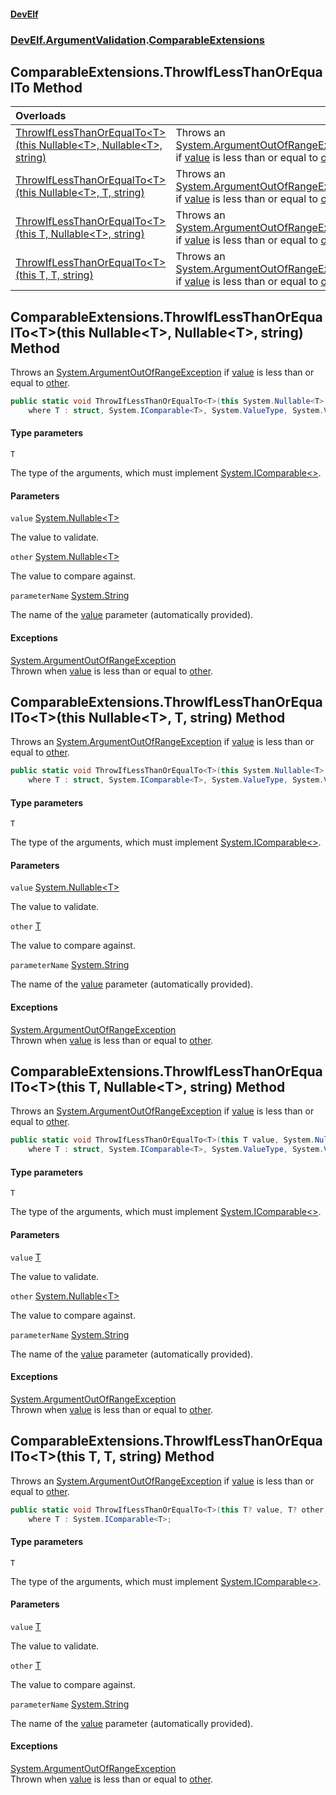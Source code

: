 #### [DevElf](README.md 'README')
### [DevElf\.ArgumentValidation](DevElf.ArgumentValidation.md 'DevElf\.ArgumentValidation').[ComparableExtensions](ComparableExtensions.md 'DevElf\.ArgumentValidation\.ComparableExtensions')

## ComparableExtensions\.ThrowIfLessThanOrEqualTo Method

| Overloads | |
| :--- | :--- |
| [ThrowIfLessThanOrEqualTo&lt;T&gt;\(this Nullable&lt;T&gt;, Nullable&lt;T&gt;, string\)](ComparableExtensions.ThrowIfLessThanOrEqualTo.md#DevElf.ArgumentValidation.ComparableExtensions.ThrowIfLessThanOrEqualTo_T_(thisSystem.Nullable_T_,System.Nullable_T_,string) 'DevElf\.ArgumentValidation\.ComparableExtensions\.ThrowIfLessThanOrEqualTo\<T\>\(this System\.Nullable\<T\>, System\.Nullable\<T\>, string\)') | Throws an [System\.ArgumentOutOfRangeException](https://learn.microsoft.com/en-us/dotnet/api/system.argumentoutofrangeexception 'System\.ArgumentOutOfRangeException') if [value](ComparableExtensions.md#DevElf.ArgumentValidation.ComparableExtensions.ThrowIfLessThanOrEqualTo_T_(thisSystem.Nullable_T_,System.Nullable_T_,string).value 'DevElf\.ArgumentValidation\.ComparableExtensions\.ThrowIfLessThanOrEqualTo\<T\>\(this System\.Nullable\<T\>, System\.Nullable\<T\>, string\)\.value') is less than or equal to [other](ComparableExtensions.md#DevElf.ArgumentValidation.ComparableExtensions.ThrowIfLessThanOrEqualTo_T_(thisSystem.Nullable_T_,System.Nullable_T_,string).other 'DevElf\.ArgumentValidation\.ComparableExtensions\.ThrowIfLessThanOrEqualTo\<T\>\(this System\.Nullable\<T\>, System\.Nullable\<T\>, string\)\.other')\. |
| [ThrowIfLessThanOrEqualTo&lt;T&gt;\(this Nullable&lt;T&gt;, T, string\)](ComparableExtensions.ThrowIfLessThanOrEqualTo.md#DevElf.ArgumentValidation.ComparableExtensions.ThrowIfLessThanOrEqualTo_T_(thisSystem.Nullable_T_,T,string) 'DevElf\.ArgumentValidation\.ComparableExtensions\.ThrowIfLessThanOrEqualTo\<T\>\(this System\.Nullable\<T\>, T, string\)') | Throws an [System\.ArgumentOutOfRangeException](https://learn.microsoft.com/en-us/dotnet/api/system.argumentoutofrangeexception 'System\.ArgumentOutOfRangeException') if [value](ComparableExtensions.md#DevElf.ArgumentValidation.ComparableExtensions.ThrowIfLessThanOrEqualTo_T_(thisSystem.Nullable_T_,T,string).value 'DevElf\.ArgumentValidation\.ComparableExtensions\.ThrowIfLessThanOrEqualTo\<T\>\(this System\.Nullable\<T\>, T, string\)\.value') is less than or equal to [other](ComparableExtensions.md#DevElf.ArgumentValidation.ComparableExtensions.ThrowIfLessThanOrEqualTo_T_(thisSystem.Nullable_T_,T,string).other 'DevElf\.ArgumentValidation\.ComparableExtensions\.ThrowIfLessThanOrEqualTo\<T\>\(this System\.Nullable\<T\>, T, string\)\.other')\. |
| [ThrowIfLessThanOrEqualTo&lt;T&gt;\(this T, Nullable&lt;T&gt;, string\)](ComparableExtensions.ThrowIfLessThanOrEqualTo.md#DevElf.ArgumentValidation.ComparableExtensions.ThrowIfLessThanOrEqualTo_T_(thisT,System.Nullable_T_,string) 'DevElf\.ArgumentValidation\.ComparableExtensions\.ThrowIfLessThanOrEqualTo\<T\>\(this T, System\.Nullable\<T\>, string\)') | Throws an [System\.ArgumentOutOfRangeException](https://learn.microsoft.com/en-us/dotnet/api/system.argumentoutofrangeexception 'System\.ArgumentOutOfRangeException') if [value](ComparableExtensions.md#DevElf.ArgumentValidation.ComparableExtensions.ThrowIfLessThanOrEqualTo_T_(thisT,System.Nullable_T_,string).value 'DevElf\.ArgumentValidation\.ComparableExtensions\.ThrowIfLessThanOrEqualTo\<T\>\(this T, System\.Nullable\<T\>, string\)\.value') is less than or equal to [other](ComparableExtensions.md#DevElf.ArgumentValidation.ComparableExtensions.ThrowIfLessThanOrEqualTo_T_(thisT,System.Nullable_T_,string).other 'DevElf\.ArgumentValidation\.ComparableExtensions\.ThrowIfLessThanOrEqualTo\<T\>\(this T, System\.Nullable\<T\>, string\)\.other')\. |
| [ThrowIfLessThanOrEqualTo&lt;T&gt;\(this T, T, string\)](ComparableExtensions.ThrowIfLessThanOrEqualTo.md#DevElf.ArgumentValidation.ComparableExtensions.ThrowIfLessThanOrEqualTo_T_(thisT,T,string) 'DevElf\.ArgumentValidation\.ComparableExtensions\.ThrowIfLessThanOrEqualTo\<T\>\(this T, T, string\)') | Throws an [System\.ArgumentOutOfRangeException](https://learn.microsoft.com/en-us/dotnet/api/system.argumentoutofrangeexception 'System\.ArgumentOutOfRangeException') if [value](ComparableExtensions.md#DevElf.ArgumentValidation.ComparableExtensions.ThrowIfLessThanOrEqualTo_T_(thisT,T,string).value 'DevElf\.ArgumentValidation\.ComparableExtensions\.ThrowIfLessThanOrEqualTo\<T\>\(this T, T, string\)\.value') is less than or equal to [other](ComparableExtensions.md#DevElf.ArgumentValidation.ComparableExtensions.ThrowIfLessThanOrEqualTo_T_(thisT,T,string).other 'DevElf\.ArgumentValidation\.ComparableExtensions\.ThrowIfLessThanOrEqualTo\<T\>\(this T, T, string\)\.other')\. |

<a name='DevElf.ArgumentValidation.ComparableExtensions.ThrowIfLessThanOrEqualTo_T_(thisSystem.Nullable_T_,System.Nullable_T_,string)'></a>

## ComparableExtensions\.ThrowIfLessThanOrEqualTo\<T\>\(this Nullable\<T\>, Nullable\<T\>, string\) Method

Throws an [System\.ArgumentOutOfRangeException](https://learn.microsoft.com/en-us/dotnet/api/system.argumentoutofrangeexception 'System\.ArgumentOutOfRangeException') if [value](ComparableExtensions.md#DevElf.ArgumentValidation.ComparableExtensions.ThrowIfLessThanOrEqualTo_T_(thisSystem.Nullable_T_,System.Nullable_T_,string).value 'DevElf\.ArgumentValidation\.ComparableExtensions\.ThrowIfLessThanOrEqualTo\<T\>\(this System\.Nullable\<T\>, System\.Nullable\<T\>, string\)\.value') is less than or equal to [other](ComparableExtensions.md#DevElf.ArgumentValidation.ComparableExtensions.ThrowIfLessThanOrEqualTo_T_(thisSystem.Nullable_T_,System.Nullable_T_,string).other 'DevElf\.ArgumentValidation\.ComparableExtensions\.ThrowIfLessThanOrEqualTo\<T\>\(this System\.Nullable\<T\>, System\.Nullable\<T\>, string\)\.other')\.

```csharp
public static void ThrowIfLessThanOrEqualTo<T>(this System.Nullable<T> value, System.Nullable<T> other, string parameterName=null)
    where T : struct, System.IComparable<T>, System.ValueType, System.ValueType;
```
#### Type parameters

<a name='DevElf.ArgumentValidation.ComparableExtensions.ThrowIfLessThanOrEqualTo_T_(thisSystem.Nullable_T_,System.Nullable_T_,string).T'></a>

`T`

The type of the arguments, which must implement [System\.IComparable&lt;&gt;](https://learn.microsoft.com/en-us/dotnet/api/system.icomparable-1 'System\.IComparable\`1')\.
#### Parameters

<a name='DevElf.ArgumentValidation.ComparableExtensions.ThrowIfLessThanOrEqualTo_T_(thisSystem.Nullable_T_,System.Nullable_T_,string).value'></a>

`value` [System\.Nullable&lt;](https://learn.microsoft.com/en-us/dotnet/api/system.nullable-1 'System\.Nullable\`1')[T](ComparableExtensions.md#DevElf.ArgumentValidation.ComparableExtensions.ThrowIfLessThanOrEqualTo_T_(thisSystem.Nullable_T_,System.Nullable_T_,string).T 'DevElf\.ArgumentValidation\.ComparableExtensions\.ThrowIfLessThanOrEqualTo\<T\>\(this System\.Nullable\<T\>, System\.Nullable\<T\>, string\)\.T')[&gt;](https://learn.microsoft.com/en-us/dotnet/api/system.nullable-1 'System\.Nullable\`1')

The value to validate\.

<a name='DevElf.ArgumentValidation.ComparableExtensions.ThrowIfLessThanOrEqualTo_T_(thisSystem.Nullable_T_,System.Nullable_T_,string).other'></a>

`other` [System\.Nullable&lt;](https://learn.microsoft.com/en-us/dotnet/api/system.nullable-1 'System\.Nullable\`1')[T](ComparableExtensions.md#DevElf.ArgumentValidation.ComparableExtensions.ThrowIfLessThanOrEqualTo_T_(thisSystem.Nullable_T_,System.Nullable_T_,string).T 'DevElf\.ArgumentValidation\.ComparableExtensions\.ThrowIfLessThanOrEqualTo\<T\>\(this System\.Nullable\<T\>, System\.Nullable\<T\>, string\)\.T')[&gt;](https://learn.microsoft.com/en-us/dotnet/api/system.nullable-1 'System\.Nullable\`1')

The value to compare against\.

<a name='DevElf.ArgumentValidation.ComparableExtensions.ThrowIfLessThanOrEqualTo_T_(thisSystem.Nullable_T_,System.Nullable_T_,string).parameterName'></a>

`parameterName` [System\.String](https://learn.microsoft.com/en-us/dotnet/api/system.string 'System\.String')

The name of the [value](ComparableExtensions.md#DevElf.ArgumentValidation.ComparableExtensions.ThrowIfLessThanOrEqualTo_T_(thisSystem.Nullable_T_,System.Nullable_T_,string).value 'DevElf\.ArgumentValidation\.ComparableExtensions\.ThrowIfLessThanOrEqualTo\<T\>\(this System\.Nullable\<T\>, System\.Nullable\<T\>, string\)\.value') parameter \(automatically provided\)\.

#### Exceptions

[System\.ArgumentOutOfRangeException](https://learn.microsoft.com/en-us/dotnet/api/system.argumentoutofrangeexception 'System\.ArgumentOutOfRangeException')  
Thrown when [value](ComparableExtensions.md#DevElf.ArgumentValidation.ComparableExtensions.ThrowIfLessThanOrEqualTo_T_(thisSystem.Nullable_T_,System.Nullable_T_,string).value 'DevElf\.ArgumentValidation\.ComparableExtensions\.ThrowIfLessThanOrEqualTo\<T\>\(this System\.Nullable\<T\>, System\.Nullable\<T\>, string\)\.value') is less than or equal to [other](ComparableExtensions.md#DevElf.ArgumentValidation.ComparableExtensions.ThrowIfLessThanOrEqualTo_T_(thisSystem.Nullable_T_,System.Nullable_T_,string).other 'DevElf\.ArgumentValidation\.ComparableExtensions\.ThrowIfLessThanOrEqualTo\<T\>\(this System\.Nullable\<T\>, System\.Nullable\<T\>, string\)\.other')\.

<a name='DevElf.ArgumentValidation.ComparableExtensions.ThrowIfLessThanOrEqualTo_T_(thisSystem.Nullable_T_,T,string)'></a>

## ComparableExtensions\.ThrowIfLessThanOrEqualTo\<T\>\(this Nullable\<T\>, T, string\) Method

Throws an [System\.ArgumentOutOfRangeException](https://learn.microsoft.com/en-us/dotnet/api/system.argumentoutofrangeexception 'System\.ArgumentOutOfRangeException') if [value](ComparableExtensions.md#DevElf.ArgumentValidation.ComparableExtensions.ThrowIfLessThanOrEqualTo_T_(thisSystem.Nullable_T_,T,string).value 'DevElf\.ArgumentValidation\.ComparableExtensions\.ThrowIfLessThanOrEqualTo\<T\>\(this System\.Nullable\<T\>, T, string\)\.value') is less than or equal to [other](ComparableExtensions.md#DevElf.ArgumentValidation.ComparableExtensions.ThrowIfLessThanOrEqualTo_T_(thisSystem.Nullable_T_,T,string).other 'DevElf\.ArgumentValidation\.ComparableExtensions\.ThrowIfLessThanOrEqualTo\<T\>\(this System\.Nullable\<T\>, T, string\)\.other')\.

```csharp
public static void ThrowIfLessThanOrEqualTo<T>(this System.Nullable<T> value, T other, string parameterName=null)
    where T : struct, System.IComparable<T>, System.ValueType, System.ValueType;
```
#### Type parameters

<a name='DevElf.ArgumentValidation.ComparableExtensions.ThrowIfLessThanOrEqualTo_T_(thisSystem.Nullable_T_,T,string).T'></a>

`T`

The type of the arguments, which must implement [System\.IComparable&lt;&gt;](https://learn.microsoft.com/en-us/dotnet/api/system.icomparable-1 'System\.IComparable\`1')\.
#### Parameters

<a name='DevElf.ArgumentValidation.ComparableExtensions.ThrowIfLessThanOrEqualTo_T_(thisSystem.Nullable_T_,T,string).value'></a>

`value` [System\.Nullable&lt;](https://learn.microsoft.com/en-us/dotnet/api/system.nullable-1 'System\.Nullable\`1')[T](ComparableExtensions.md#DevElf.ArgumentValidation.ComparableExtensions.ThrowIfLessThanOrEqualTo_T_(thisSystem.Nullable_T_,T,string).T 'DevElf\.ArgumentValidation\.ComparableExtensions\.ThrowIfLessThanOrEqualTo\<T\>\(this System\.Nullable\<T\>, T, string\)\.T')[&gt;](https://learn.microsoft.com/en-us/dotnet/api/system.nullable-1 'System\.Nullable\`1')

The value to validate\.

<a name='DevElf.ArgumentValidation.ComparableExtensions.ThrowIfLessThanOrEqualTo_T_(thisSystem.Nullable_T_,T,string).other'></a>

`other` [T](ComparableExtensions.md#DevElf.ArgumentValidation.ComparableExtensions.ThrowIfLessThanOrEqualTo_T_(thisSystem.Nullable_T_,T,string).T 'DevElf\.ArgumentValidation\.ComparableExtensions\.ThrowIfLessThanOrEqualTo\<T\>\(this System\.Nullable\<T\>, T, string\)\.T')

The value to compare against\.

<a name='DevElf.ArgumentValidation.ComparableExtensions.ThrowIfLessThanOrEqualTo_T_(thisSystem.Nullable_T_,T,string).parameterName'></a>

`parameterName` [System\.String](https://learn.microsoft.com/en-us/dotnet/api/system.string 'System\.String')

The name of the [value](ComparableExtensions.md#DevElf.ArgumentValidation.ComparableExtensions.ThrowIfLessThanOrEqualTo_T_(thisSystem.Nullable_T_,T,string).value 'DevElf\.ArgumentValidation\.ComparableExtensions\.ThrowIfLessThanOrEqualTo\<T\>\(this System\.Nullable\<T\>, T, string\)\.value') parameter \(automatically provided\)\.

#### Exceptions

[System\.ArgumentOutOfRangeException](https://learn.microsoft.com/en-us/dotnet/api/system.argumentoutofrangeexception 'System\.ArgumentOutOfRangeException')  
Thrown when [value](ComparableExtensions.md#DevElf.ArgumentValidation.ComparableExtensions.ThrowIfLessThanOrEqualTo_T_(thisSystem.Nullable_T_,T,string).value 'DevElf\.ArgumentValidation\.ComparableExtensions\.ThrowIfLessThanOrEqualTo\<T\>\(this System\.Nullable\<T\>, T, string\)\.value') is less than or equal to [other](ComparableExtensions.md#DevElf.ArgumentValidation.ComparableExtensions.ThrowIfLessThanOrEqualTo_T_(thisSystem.Nullable_T_,T,string).other 'DevElf\.ArgumentValidation\.ComparableExtensions\.ThrowIfLessThanOrEqualTo\<T\>\(this System\.Nullable\<T\>, T, string\)\.other')\.

<a name='DevElf.ArgumentValidation.ComparableExtensions.ThrowIfLessThanOrEqualTo_T_(thisT,System.Nullable_T_,string)'></a>

## ComparableExtensions\.ThrowIfLessThanOrEqualTo\<T\>\(this T, Nullable\<T\>, string\) Method

Throws an [System\.ArgumentOutOfRangeException](https://learn.microsoft.com/en-us/dotnet/api/system.argumentoutofrangeexception 'System\.ArgumentOutOfRangeException') if [value](ComparableExtensions.md#DevElf.ArgumentValidation.ComparableExtensions.ThrowIfLessThanOrEqualTo_T_(thisT,System.Nullable_T_,string).value 'DevElf\.ArgumentValidation\.ComparableExtensions\.ThrowIfLessThanOrEqualTo\<T\>\(this T, System\.Nullable\<T\>, string\)\.value') is less than or equal to [other](ComparableExtensions.md#DevElf.ArgumentValidation.ComparableExtensions.ThrowIfLessThanOrEqualTo_T_(thisT,System.Nullable_T_,string).other 'DevElf\.ArgumentValidation\.ComparableExtensions\.ThrowIfLessThanOrEqualTo\<T\>\(this T, System\.Nullable\<T\>, string\)\.other')\.

```csharp
public static void ThrowIfLessThanOrEqualTo<T>(this T value, System.Nullable<T> other, string parameterName=null)
    where T : struct, System.IComparable<T>, System.ValueType, System.ValueType;
```
#### Type parameters

<a name='DevElf.ArgumentValidation.ComparableExtensions.ThrowIfLessThanOrEqualTo_T_(thisT,System.Nullable_T_,string).T'></a>

`T`

The type of the arguments, which must implement [System\.IComparable&lt;&gt;](https://learn.microsoft.com/en-us/dotnet/api/system.icomparable-1 'System\.IComparable\`1')\.
#### Parameters

<a name='DevElf.ArgumentValidation.ComparableExtensions.ThrowIfLessThanOrEqualTo_T_(thisT,System.Nullable_T_,string).value'></a>

`value` [T](ComparableExtensions.md#DevElf.ArgumentValidation.ComparableExtensions.ThrowIfLessThanOrEqualTo_T_(thisT,System.Nullable_T_,string).T 'DevElf\.ArgumentValidation\.ComparableExtensions\.ThrowIfLessThanOrEqualTo\<T\>\(this T, System\.Nullable\<T\>, string\)\.T')

The value to validate\.

<a name='DevElf.ArgumentValidation.ComparableExtensions.ThrowIfLessThanOrEqualTo_T_(thisT,System.Nullable_T_,string).other'></a>

`other` [System\.Nullable&lt;](https://learn.microsoft.com/en-us/dotnet/api/system.nullable-1 'System\.Nullable\`1')[T](ComparableExtensions.md#DevElf.ArgumentValidation.ComparableExtensions.ThrowIfLessThanOrEqualTo_T_(thisT,System.Nullable_T_,string).T 'DevElf\.ArgumentValidation\.ComparableExtensions\.ThrowIfLessThanOrEqualTo\<T\>\(this T, System\.Nullable\<T\>, string\)\.T')[&gt;](https://learn.microsoft.com/en-us/dotnet/api/system.nullable-1 'System\.Nullable\`1')

The value to compare against\.

<a name='DevElf.ArgumentValidation.ComparableExtensions.ThrowIfLessThanOrEqualTo_T_(thisT,System.Nullable_T_,string).parameterName'></a>

`parameterName` [System\.String](https://learn.microsoft.com/en-us/dotnet/api/system.string 'System\.String')

The name of the [value](ComparableExtensions.md#DevElf.ArgumentValidation.ComparableExtensions.ThrowIfLessThanOrEqualTo_T_(thisT,System.Nullable_T_,string).value 'DevElf\.ArgumentValidation\.ComparableExtensions\.ThrowIfLessThanOrEqualTo\<T\>\(this T, System\.Nullable\<T\>, string\)\.value') parameter \(automatically provided\)\.

#### Exceptions

[System\.ArgumentOutOfRangeException](https://learn.microsoft.com/en-us/dotnet/api/system.argumentoutofrangeexception 'System\.ArgumentOutOfRangeException')  
Thrown when [value](ComparableExtensions.md#DevElf.ArgumentValidation.ComparableExtensions.ThrowIfLessThanOrEqualTo_T_(thisT,System.Nullable_T_,string).value 'DevElf\.ArgumentValidation\.ComparableExtensions\.ThrowIfLessThanOrEqualTo\<T\>\(this T, System\.Nullable\<T\>, string\)\.value') is less than or equal to [other](ComparableExtensions.md#DevElf.ArgumentValidation.ComparableExtensions.ThrowIfLessThanOrEqualTo_T_(thisT,System.Nullable_T_,string).other 'DevElf\.ArgumentValidation\.ComparableExtensions\.ThrowIfLessThanOrEqualTo\<T\>\(this T, System\.Nullable\<T\>, string\)\.other')\.

<a name='DevElf.ArgumentValidation.ComparableExtensions.ThrowIfLessThanOrEqualTo_T_(thisT,T,string)'></a>

## ComparableExtensions\.ThrowIfLessThanOrEqualTo\<T\>\(this T, T, string\) Method

Throws an [System\.ArgumentOutOfRangeException](https://learn.microsoft.com/en-us/dotnet/api/system.argumentoutofrangeexception 'System\.ArgumentOutOfRangeException') if [value](ComparableExtensions.md#DevElf.ArgumentValidation.ComparableExtensions.ThrowIfLessThanOrEqualTo_T_(thisT,T,string).value 'DevElf\.ArgumentValidation\.ComparableExtensions\.ThrowIfLessThanOrEqualTo\<T\>\(this T, T, string\)\.value') is less than or equal to [other](ComparableExtensions.md#DevElf.ArgumentValidation.ComparableExtensions.ThrowIfLessThanOrEqualTo_T_(thisT,T,string).other 'DevElf\.ArgumentValidation\.ComparableExtensions\.ThrowIfLessThanOrEqualTo\<T\>\(this T, T, string\)\.other')\.

```csharp
public static void ThrowIfLessThanOrEqualTo<T>(this T? value, T? other, string parameterName=null)
    where T : System.IComparable<T>;
```
#### Type parameters

<a name='DevElf.ArgumentValidation.ComparableExtensions.ThrowIfLessThanOrEqualTo_T_(thisT,T,string).T'></a>

`T`

The type of the arguments, which must implement [System\.IComparable&lt;&gt;](https://learn.microsoft.com/en-us/dotnet/api/system.icomparable-1 'System\.IComparable\`1')\.
#### Parameters

<a name='DevElf.ArgumentValidation.ComparableExtensions.ThrowIfLessThanOrEqualTo_T_(thisT,T,string).value'></a>

`value` [T](ComparableExtensions.md#DevElf.ArgumentValidation.ComparableExtensions.ThrowIfLessThanOrEqualTo_T_(thisT,T,string).T 'DevElf\.ArgumentValidation\.ComparableExtensions\.ThrowIfLessThanOrEqualTo\<T\>\(this T, T, string\)\.T')

The value to validate\.

<a name='DevElf.ArgumentValidation.ComparableExtensions.ThrowIfLessThanOrEqualTo_T_(thisT,T,string).other'></a>

`other` [T](ComparableExtensions.md#DevElf.ArgumentValidation.ComparableExtensions.ThrowIfLessThanOrEqualTo_T_(thisT,T,string).T 'DevElf\.ArgumentValidation\.ComparableExtensions\.ThrowIfLessThanOrEqualTo\<T\>\(this T, T, string\)\.T')

The value to compare against\.

<a name='DevElf.ArgumentValidation.ComparableExtensions.ThrowIfLessThanOrEqualTo_T_(thisT,T,string).parameterName'></a>

`parameterName` [System\.String](https://learn.microsoft.com/en-us/dotnet/api/system.string 'System\.String')

The name of the [value](ComparableExtensions.md#DevElf.ArgumentValidation.ComparableExtensions.ThrowIfLessThanOrEqualTo_T_(thisT,T,string).value 'DevElf\.ArgumentValidation\.ComparableExtensions\.ThrowIfLessThanOrEqualTo\<T\>\(this T, T, string\)\.value') parameter \(automatically provided\)\.

#### Exceptions

[System\.ArgumentOutOfRangeException](https://learn.microsoft.com/en-us/dotnet/api/system.argumentoutofrangeexception 'System\.ArgumentOutOfRangeException')  
Thrown when [value](ComparableExtensions.md#DevElf.ArgumentValidation.ComparableExtensions.ThrowIfLessThanOrEqualTo_T_(thisT,T,string).value 'DevElf\.ArgumentValidation\.ComparableExtensions\.ThrowIfLessThanOrEqualTo\<T\>\(this T, T, string\)\.value') is less than or equal to [other](ComparableExtensions.md#DevElf.ArgumentValidation.ComparableExtensions.ThrowIfLessThanOrEqualTo_T_(thisT,T,string).other 'DevElf\.ArgumentValidation\.ComparableExtensions\.ThrowIfLessThanOrEqualTo\<T\>\(this T, T, string\)\.other')\.